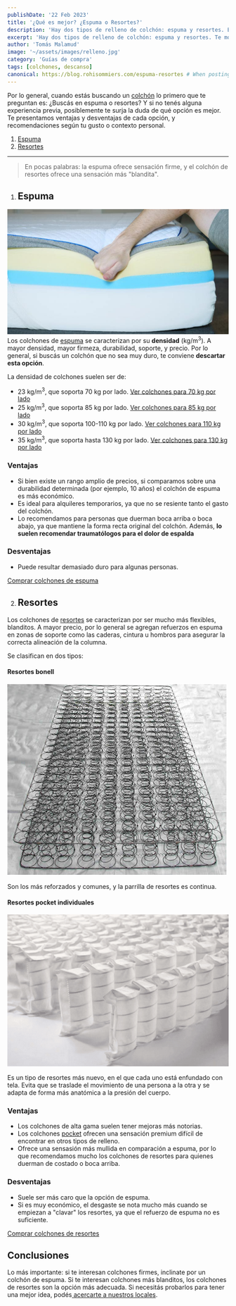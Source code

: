 ```yaml
---
publishDate: '22 Feb 2023'
title: '¿Qué es mejor? ¿Espuma o Resortes?'
description: 'Hay dos tipos de relleno de colchón: espuma y resortes. Entrá a ver más información para saber qué elegir.'
excerpt: 'Hay dos tipos de relleno de colchón: espuma y resortes. Te mostramos las ventajas y desventajas que necesitás saber de cada tipo de relleno.'
author: 'Tomás Malamud'
image: '~/assets/images/relleno.jpg'
category: 'Guías de compra'
tags: [colchones, descanso]
canonical: https://blog.rohisommiers.com/espuma-resortes # When posting content to multiple platforms at the same time (such as this website and Medium) and want to specify the ultimate authority. Remove it to automatically generate canonical
---
```


Por lo general, cuando estás buscando un [colchón](https://www.rohisommiers.com/) lo primero que te preguntan es: ¿Buscás en espuma o resortes? Y si no tenés alguna experiencia previa, posiblemente te surja la duda de qué opción es mejor. Te presentamos ventajas y desventajas de cada opción, y recomendaciones según tu gusto o contexto personal.

1. [Espuma](#Espuma)
2. [Resortes](#Resortes)

---

> En pocas palabras: la espuma ofrece sensación firme, y el colchón de resortes ofrece una sensación más "blandita".

1. ## Espuma
![Interior de un colchón de espuma](public/assets/espuma.jpg 'Interior de un colchón de espuma')
Los colchones de [espuma](https://www.rohisommiers.com/colchones/?mpage=2&Tipo%20De%20Relleno=Espuma) se caracterizan por su **densidad** (kg/m<sup>3</sup>). A mayor densidad, mayor firmeza, durabilidad, soporte, y precio. Por lo general, si buscás un colchón que no sea muy duro, te conviene **descartar esta opción**.

La densidad de colchones suelen ser de:
- 23 kg/m<sup>3</sup>, que soporta 70 kg por lado. [Ver colchones para 70 kg por lado](https://www.rohisommiers.com/search/?q=familiar)
- 25 kg/m<sup>3</sup>, que soporta 85 kg por lado. [Ver colchones para 85 kg por lado](https://www.rohisommiers.com/search/?q=super)
- 30 kg/m<sup>3</sup>, que soporta 100-110 kg por lado. [Ver colchones para 110 kg por lado](https://www.rohisommiers.com/search/?q=alta+densidad)
- 35 kg/m<sup>3</sup>, que soporta hasta 130 kg por lado. [Ver colchones para 130 kg por lado](https://www.rohisommiers.com/search/?q=paris)

### Ventajas
- Si bien existe un rango amplio de precios, si comparamos sobre una durabilidad determinada (por ejemplo, 10 años) el colchón de espuma es más económico. 
- Es ideal para alquileres temporarios, ya que no se resiente tanto el gasto del colchón. 
- Lo recomendamos para personas que duerman boca arriba o boca abajo, ya que mantiene la forma recta original del colchón. Además, **lo suelen recomendar traumatólogos para el dolor de espalda**

### Desventajas
- Puede resultar demasiado duro para algunas personas.

[Comprar colchones de espuma](https://www.rohisommiers.com/colchones/?mpage=2&Tipo%20De%20Relleno=Espuma)

2. ## Resortes

Los colchones de [resortes](https://www.rohisommiers.com/colchones/?mpage=2&Tipo%20De%20Relleno=Resortes) se caracterizan por ser mucho más flexibles, blanditos. A mayor precio, por lo general se agregan refuerzos en espuma en zonas de soporte como las caderas, cintura u hombros para asegurar la correcta alineación de la columna.

Se clasifican en dos tipos:

#### Resortes bonell
![Resortes Bonell](public/assets/Bonnell-Springs.jpg "Resortes bonell")

Son los más reforzados y comunes, y la parrilla de resortes es continua. 

#### Resortes pocket individuales
![Resortes Pocket Individuales](public/assets/pocket.png "Resortes pocket individuales")

Es un tipo de resortes más nuevo, en el que cada uno está enfundado con tela. Evita que se traslade el movimiento de una persona a la otra y se adapta de forma más anatómica a la presión del cuerpo.

### Ventajas 
- Los colchones de alta gama suelen tener mejoras más notorias.
- Los colchones [pocket](https://www.rohisommiers.com/search/?q=pocket) ofrecen una sensación premium difícil de encontrar en otros tipos de relleno.
- Ofrece una sensasión más mullida en comparación a espuma, por lo que recomendamos mucho los colchones de resortes para quienes duerman de costado o boca arriba.

### Desventajas
- Suele ser más caro que la opción de espuma.
- Si es muy económico, el desgaste se nota mucho más cuando se empiezan a "clavar" los resortes, ya que el refuerzo de espuma no es suficiente.

[Comprar colchones de resortes](https://www.rohisommiers.com/colchones/?mpage=2&Tipo%20De%20Relleno=Resortes)

## Conclusiones

Lo más importante: si te interesan colchones firmes, inclinate por un colchón de espuma. Si te interesan colchones más blanditos, los colchones de resortes son la opción más adecuada. Si necesitás probarlos para tener una mejor idea, podés[ acercarte a nuestros locales](https://www.rohisommiers.com/sucursales/).
